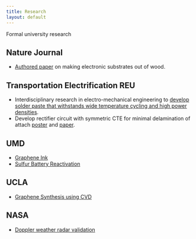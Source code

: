 ```yaml
---
title: Research
layout: default
---
```

Formal university research

## Nature Journal
- [Authored paper](https://www.nature.com/articles/srep17703) on making electronic substrates out of wood.

## Transportation Electrification REU
- Interdisciplinary research in electro-mechanical engineering to [develop solder paste that withstands wide temperature cycling and high power densities](https://reu.ece.umd.edu/selected-students).
- Develop rectifier circuit with symmetric CTE for minimal delamination of attach [poster](research/development_TLPS_poster.pdf) and [paper](research/development_TLPS_paper.pdf).

## UMD
- [Graphene Ink](research/graphene_ink.pdf)
- [Sulfur Battery Reactivation](research/sulfur_batteries.pdf)

## UCLA
- [Graphene Synthesis using CVD](research/uclaposterpresentation.jpg)

## NASA
- [Doppler weather radar validation](research/nasa_poster.pdf)